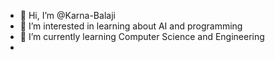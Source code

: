 - 👋 Hi, I’m @Karna-Balaji
- 👀 I’m interested in learning about AI and programming
- 🌱 I’m currently learning Computer Science and Engineering 
- 

<!---
Karna-Balaji/Karna-Balaji is a ✨ special ✨ repository because its `README.md` (this file) appears on your GitHub profile.
You can click the Preview link to take a look at your changes.
--->
